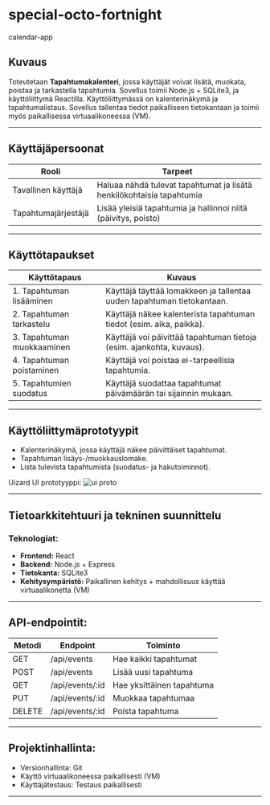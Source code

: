 # special-octo-fortnight
calendar-app

## Kuvaus
Toteutetaan **Tapahtumakalenteri**, jossa käyttäjät voivat lisätä, muokata, poistaa ja tarkastella tapahtumia. Sovellus toimii Node.js + SQLite3, ja käyttöliittymä Reactilla. Käyttöliittymässä on kalenterinäkymä ja tapahtumalistaus. Sovellus tallentaa tiedot paikalliseen tietokantaan ja toimii myös paikallisessa virtuaalikoneessa (VM).

---

## Käyttäjäpersoonat
| Rooli                | Tarpeet                                                                |
|----------------------|------------------------------------------------------------------------|
| Tavallinen käyttäjä  | Haluaa nähdä tulevat tapahtumat ja lisätä henkilökohtaisia tapahtumia  |
| Tapahtumajärjestäjä  | Lisää yleisiä tapahtumia ja hallinnoi niitä (päivitys, poisto)         |

---

## Käyttötapaukset
| Käyttötapaus               | Kuvaus                                                                 |
|----------------------------|------------------------------------------------------------------------|
| 1. Tapahtuman lisääminen   | Käyttäjä täyttää lomakkeen ja tallentaa uuden tapahtuman tietokantaan. |
| 2. Tapahtuman tarkastelu   | Käyttäjä näkee kalenterista tapahtuman tiedot (esim. aika, paikka).    |
| 3. Tapahtuman muokkaaminen | Käyttäjä voi päivittää tapahtuman tietoja (esim. ajankohta, kuvaus).   |
| 4. Tapahtuman poistaminen  | Käyttäjä voi poistaa ei-tarpeellisia tapahtumia.                       |
| 5. Tapahtumien suodatus    | Käyttäjä suodattaa tapahtumat päivämäärän tai sijainnin mukaan.        |

---

## Käyttöliittymäprototyypit
- Kalenterinäkymä, jossa käyttäjä näkee päivittäiset tapahtumat.
- Tapahtuman lisäys-/muokkauslomake.
- Lista tulevista tapahtumista (suodatus- ja hakutoiminnot).

Uizard UI prototyyppi:
![ui proto](https://github.com/user-attachments/assets/27a024bb-3e04-4128-aa5f-92d19fa1cfc1)


---

## Tietoarkkitehtuuri ja tekninen suunnittelu
### Teknologiat:
- **Frontend:** React
- **Backend:** Node.js + Express
- **Tietokanta:** SQLite3
- **Kehitysympäristö:** Paikallinen kehitys + mahdollisuus käyttää virtuaalikonetta (VM)

---

## API-endpointit:
| Metodi 	| Endpoint     	    | Toiminto                  |
|---------  |-------------------|---------------------------|
| GET       | /api/events     	| Hae kaikki tapahtumat     |
| POST   	| /api/events     	| Lisää uusi tapahtuma      |
| GET    	| /api/events/:id 	| Hae yksittäinen tapahtuma |
| PUT    	| /api/events/:id 	| Muokkaa tapahtumaa        |
| DELETE 	| /api/events/:id 	| Poista tapahtuma          |

---

## Projektinhallinta:
- Versionhallinta: Git 
- Käyttö virtuaalikoneessa paikallisesti (VM) 
- Käyttäjätestaus: Testaus paikallisesti

---
